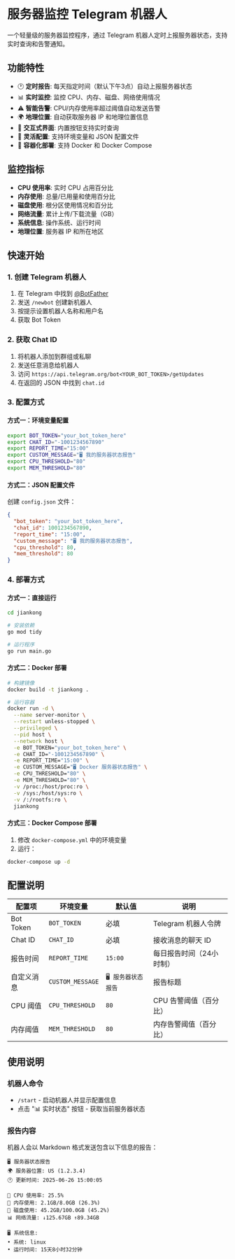 # 服务器监控 Telegram 机器人

一个轻量级的服务器监控程序，通过 Telegram 机器人定时上报服务器状态，支持实时查询和告警通知。

## 功能特性

- 🕐 **定时报告**: 每天指定时间（默认下午3点）自动上报服务器状态
- 📊 **实时监控**: 监控 CPU、内存、磁盘、网络使用情况
- ⚠️ **智能告警**: CPU/内存使用率超过阈值自动发送告警
- 🌍 **地理位置**: 自动获取服务器 IP 和地理位置信息
- 🤖 **交互式界面**: 内置按钮支持实时查询
- 🔧 **灵活配置**: 支持环境变量和 JSON 配置文件
- 🐳 **容器化部署**: 支持 Docker 和 Docker Compose

## 监控指标

- **CPU 使用率**: 实时 CPU 占用百分比
- **内存使用**: 总量/已用量和使用百分比
- **磁盘使用**: 根分区使用情况和百分比
- **网络流量**: 累计上传/下载流量（GB）
- **系统信息**: 操作系统、运行时间
- **地理位置**: 服务器 IP 和所在地区

## 快速开始

### 1. 创建 Telegram 机器人

1. 在 Telegram 中找到 [@BotFather](https://t.me/BotFather)
2. 发送 `/newbot` 创建新机器人
3. 按提示设置机器人名称和用户名
4. 获取 Bot Token

### 2. 获取 Chat ID

1. 将机器人添加到群组或私聊
2. 发送任意消息给机器人
3. 访问 `https://api.telegram.org/bot<YOUR_BOT_TOKEN>/getUpdates`
4. 在返回的 JSON 中找到 `chat.id`

### 3. 配置方式

#### 方式一：环境变量配置

```bash
export BOT_TOKEN="your_bot_token_here"
export CHAT_ID="-1001234567890"
export REPORT_TIME="15:00"
export CUSTOM_MESSAGE="🖥️ 我的服务器状态报告"
export CPU_THRESHOLD="80"
export MEM_THRESHOLD="80"
```

#### 方式二：JSON 配置文件

创建 `config.json` 文件：

```json
{
  "bot_token": "your_bot_token_here",
  "chat_id": 1001234567890,
  "report_time": "15:00",
  "custom_message": "🖥️ 我的服务器状态报告",
  "cpu_threshold": 80,
  "mem_threshold": 80
}
```

### 4. 部署方式

#### 方式一：直接运行

```bash
cd jiankong

# 安装依赖
go mod tidy

# 运行程序
go run main.go
```

#### 方式二：Docker 部署

```bash
# 构建镜像
docker build -t jiankong .

# 运行容器
docker run -d \
  --name server-monitor \
  --restart unless-stopped \
  --privileged \
  --pid host \
  --network host \
  -e BOT_TOKEN="your_bot_token_here" \
  -e CHAT_ID="-1001234567890" \
  -e REPORT_TIME="15:00" \
  -e CUSTOM_MESSAGE="🖥️ Docker 服务器状态报告" \
  -e CPU_THRESHOLD="80" \
  -e MEM_THRESHOLD="80" \
  -v /proc:/host/proc:ro \
  -v /sys:/host/sys:ro \
  -v /:/rootfs:ro \
  jiankong
```

#### 方式三：Docker Compose 部署

1. 修改 `docker-compose.yml` 中的环境变量
2. 运行：

```bash
docker-compose up -d
```

## 配置说明

| 配置项 | 环境变量 | 默认值 | 说明 |
|--------|----------|--------|------|
| Bot Token | `BOT_TOKEN` | 必填 | Telegram 机器人令牌 |
| Chat ID | `CHAT_ID` | 必填 | 接收消息的聊天 ID |
| 报告时间 | `REPORT_TIME` | `15:00` | 每日报告时间（24小时制） |
| 自定义消息 | `CUSTOM_MESSAGE` | `🖥️ 服务器状态报告` | 报告标题 |
| CPU 阈值 | `CPU_THRESHOLD` | `80` | CPU 告警阈值（百分比） |
| 内存阈值 | `MEM_THRESHOLD` | `80` | 内存告警阈值（百分比） |

## 使用说明

### 机器人命令

- `/start` - 启动机器人并显示配置信息
- 点击 "📊 实时状态" 按钮 - 获取当前服务器状态

### 报告内容

机器人会以 Markdown 格式发送包含以下信息的报告：

```
🖥️ 服务器状态报告
🌍 服务器位置: US (1.2.3.4)
🕐 更新时间: 2025-06-26 15:00:05

💚 CPU 使用率: 25.5%
💚 内存使用: 2.1GB/8.0GB (26.3%)
💚 磁盘使用: 45.2GB/100.0GB (45.2%)
📊 网络流量: ↓125.67GB ↑89.34GB

🖥️ 系统信息:
• 系统: linux
• 运行时间: 15天8小时32分钟
```